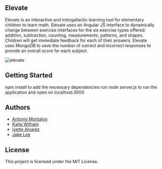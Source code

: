 ## Elevate

Elevate is an interactive and intergallactic learning tool for elementary children to learn math.  Elevate uses an Angular JS interface to dynamically change between exercise interfaces for the six exercise types offered: addition, subtraction, counting, measurements, patterns, and shapes.  Children will get immediate feedback for each of their answers.  Elevate uses MongoDB to save the number of correct and incorrect responses to provide an overall score for each subject.

![elevate](https://cloud.githubusercontent.com/assets/18104884/21284483/33ddd5a0-c3d1-11e6-8eba-5df849d823eb.png)

## Getting Started

npm install to add the necessary dependencies
run node server.js to run the application and open on localhost:3000


## Authors

  - [Antonio Montalvo](https://github.com/AntonioMontalvo)
  - [Katie Witham](https://github.com/kewitham)
  - [Ivette Alvarez](https://github.com/illynabruin92)
  - [Jake Lee](https://github.com/leejhjake)

## License

This project is licensed under the MIT License.
